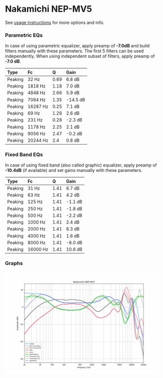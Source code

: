 # Nakamichi NEP-MV5
See [usage instructions](https://github.com/jaakkopasanen/AutoEq#usage) for more options and info.

### Parametric EQs
In case of using parametric equalizer, apply preamp of **-7.0dB** and build filters manually
with these parameters. The first 5 filters can be used independently.
When using independent subset of filters, apply preamp of **-7.0 dB**.

| Type    | Fc       |    Q | Gain     |
|:--------|:---------|:-----|:---------|
| Peaking | 32 Hz    | 0.69 | 6.8 dB   |
| Peaking | 1818 Hz  | 1.18 | 7.0 dB   |
| Peaking | 4848 Hz  | 2.66 | 5.9 dB   |
| Peaking | 7064 Hz  | 1.35 | -14.5 dB |
| Peaking | 16287 Hz | 0.25 | 7.1 dB   |
| Peaking | 69 Hz    | 1.28 | 2.6 dB   |
| Peaking | 231 Hz   | 0.28 | -2.3 dB  |
| Peaking | 1178 Hz  | 2.25 | 2.1 dB   |
| Peaking | 9056 Hz  | 2.47 | -0.2 dB  |
| Peaking | 20244 Hz | 2.4  | 0.8 dB   |

### Fixed Band EQs
In case of using fixed band (also called graphic) equalizer, apply preamp of **-10.4dB**
(if available) and set gains manually with these parameters.

| Type    | Fc       |    Q | Gain    |
|:--------|:---------|:-----|:--------|
| Peaking | 31 Hz    | 1.41 | 6.7 dB  |
| Peaking | 63 Hz    | 1.41 | 4.2 dB  |
| Peaking | 125 Hz   | 1.41 | -1.1 dB |
| Peaking | 250 Hz   | 1.41 | -1.8 dB |
| Peaking | 500 Hz   | 1.41 | -2.2 dB |
| Peaking | 1000 Hz  | 1.41 | 2.4 dB  |
| Peaking | 2000 Hz  | 1.41 | 6.3 dB  |
| Peaking | 4000 Hz  | 1.41 | 1.6 dB  |
| Peaking | 8000 Hz  | 1.41 | -8.0 dB |
| Peaking | 16000 Hz | 1.41 | 10.6 dB |

### Graphs
![](./Nakamichi%20NEP-MV5.png)